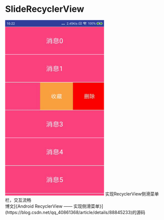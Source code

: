 # SlideRecyclerView
<img src=https://github.com/hhbgk/SlideRecyclerView/blob/master/app/slide.gif width=320>
实现RecyclerView侧滑菜单栏，交互流畅<br/>
博文[《Android RecyclerView —— 实现侧滑菜单》](https://blog.csdn.net/qq_40861368/article/details/88845233)的源码
